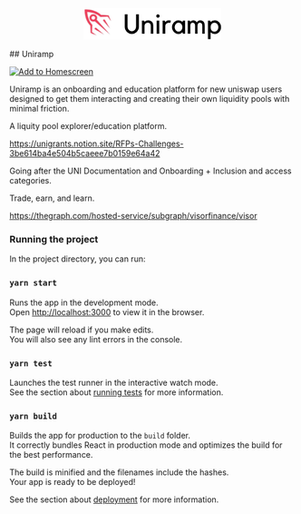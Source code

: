 <p align='center'>
    <img src="./img/logo.png"/>
</p>
## Uniramp

[![Add to Homescreen](https://img.shields.io/badge/Skynet-Add%20To%20Homescreen-00c65e?logo=skynet&labelColor=0d0d0d)](https://homescreen.hns.siasky.net/#/skylink/[https://0001r9rtpnla52q89n5sjsrivj1ju5ea9vj9ngksh393ue06ijj0peg.siasky.net/])

Uniramp is an onboarding and education platform for new uniswap users designed to get them interacting and creating their own liquidity pools with minimal friction.

A liquity pool explorer/education platform.

https://unigrants.notion.site/RFPs-Challenges-3be614ba4e504b5caeee7b0159e64a42

Going after the UNI Documentation and Onboarding + Inclusion and access categories.

Trade, earn, and learn.

https://thegraph.com/hosted-service/subgraph/visorfinance/visor

<!--

Demo flow:
* Liquity explorers exist but are not approachable for new users (ex: https://defirating.finance/en/pools/, not sure what to do with this information)
* https://info.uniswap.org/#/
* https://unigrants.notion.site/RFPs-Challenges-3be614ba4e504b5caeee7b0159e64a42
* As a new user, I'm not looking for pools or tokens right away - I'm thinking trading and earning.
* Uniramp


Sponsors:
Uniswap (get users to get comfortable with pools and swapping tokens). - mainly the graph, need to add metamask interaction.
Visor (invest your assets for visor rewards). - purely visualization with the graph
Polywrap (optional)
Skynet (deployment)

* https://showcase.ethglobal.com/unicode/prizes


### Useful links

- https://ethglobal.notion.site/UniCode-Info-Center-0ba5eb0ebd384475850ec64a4bc5d257
- https://unigrants.notion.site/unigrants/UNICODE-Getting-Started-Guide-5f6cdf907a834f73aa28d2fde329d9c7
- https://thegraph.com/hosted-service/subgraph/ianlapham/uniswap-v3-testing?query=Pools
- https://docs.polywrap.io/guides/create-js-dapp/react-integration
- https://medium.com/auditless/how-to-calculate-impermanent-loss-full-derivation-803e8b2497b7

### Screenshots

<p>Home screen</p>
<img src="./img/home.png" width=600/>
<p>Find the top whitelisted pools for each uniswap-supported token</p>
<img src="./img/earn.png" width=600/>
<p>Drill into Uniswap's existing detail view for discovered pools</p>
<img src="./img/pool.png" width=600/>
<p>Better understand assumed risk when providing liquidity</p>
<img src="./img/risk.png" width=600/>
<p>Swap tokens from Uniramp with a simple interface</p>
<img src="./img/swap.png" width=600/>
<p>Learn core Uniswap concepts directly from the app.</p>
<img src="./img/learn.png" width=600/>
<p>Example graphql query powering recommended hypervisors for a given Uniswap pool.</p>
<img src="./img/visor.png" width=600/>

-->

### Running the project

In the project directory, you can run:

### `yarn start`

Runs the app in the development mode.\
Open [http://localhost:3000](http://localhost:3000) to view it in the browser.

The page will reload if you make edits.\
You will also see any lint errors in the console.

### `yarn test`

Launches the test runner in the interactive watch mode.\
See the section about [running tests](https://facebook.github.io/create-react-app/docs/running-tests) for more information.

### `yarn build`

Builds the app for production to the `build` folder.\
It correctly bundles React in production mode and optimizes the build for the best performance.

The build is minified and the filenames include the hashes.\
Your app is ready to be deployed!

See the section about [deployment](https://facebook.github.io/create-react-app/docs/deployment) for more information.
